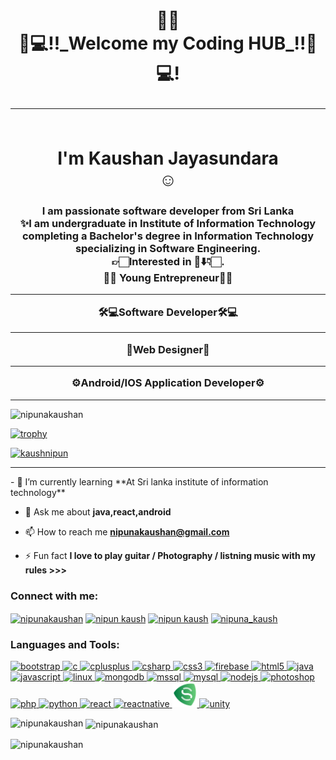 <h1 align="center">👨‍🎓<br>🔗💻!!_Welcome my Coding HUB_!!🔗💻!<hr><br>I'm Kaushan Jayasundara<br>☺<br></h1>
<h3 align="center">I am passionate software developer from Sri Lanka<br> ✨I am undergraduate in Institute of Information Technology completing a Bachelor's degree in Information Technology specializing in Software Engineering.<br> 👉🏻Interested in 🔰⬇️👇🏻.<br>🕵️‍♂️ Young Entrepreneur🕵️‍♂️ <HR>🛠💻Software Developer🛠💻 <hr>🎨Web Designer🎨 <hr>⚙Android/IOS Application Developer⚙</h3><hr>

<p align="left"> <img src="https://komarev.com/ghpvc/?username=nipunakaushan&label=Profile%20views&color=0e75b6&style=flat" alt="nipunakaushan" /> </p>



[![trophy](https://github-profile-trophy.vercel.app/?username=ryo-ma)](https://github.com/nipunakaushan/MAD_Evaluation)


<p align="left"> <a href="https://twitter.com/kaushnipun" target="blank"><img src="https://img.shields.io/twitter/follow/kaushnipun?logo=twitter&style=for-the-badge" alt="kaushnipun" /></a> </p>

<hr>
- 🌱 I’m currently learning **At Sri lanka institute of information technology**

- 💬 Ask me about **java,react,android**

- 📫 How to reach me **nipunakaushan@gmail.com**

- ⚡ Fun fact **I love to play guitar / Photography / listning music with my rules >>>**


<h3 align="left">Connect with me:</h3>
<p align="left">
<a href="https://twitter.com/KaushNipun" target="blank"><img align="center" src="https://cdn.jsdelivr.net/npm/simple-icons@3.0.1/icons/twitter.svg" alt="nipunakaushan" height="30" width="40" /></a>
<a href="https://www.linkedin.com/in/nipun-kaush-01b1441bb/" target="blank"><img align="center" src="https://cdn.jsdelivr.net/npm/simple-icons@3.0.1/icons/linkedin.svg" alt="nipun kaush" height="30" width="40" /></a>
<a href="https://www.facebook.com/nipuna.kaushan/" target="blank"><img align="center" src="https://cdn.jsdelivr.net/npm/simple-icons@3.0.1/icons/facebook.svg" alt="nipun kaush" height="30" width="40" /></a>
<a href="https://www.instagram.com/nipun_kaush_/" target="blank"><img align="center" src="https://cdn.jsdelivr.net/npm/simple-icons@3.0.1/icons/instagram.svg" alt="nipuna_kaush" height="30" width="40" /></a>
</p>

<h3 align="left">Languages and Tools:</h3>
<p align="left"> <a href="https://getbootstrap.com" target="_blank"> <img src="https://devicons.github.io/devicon/devicon.git/icons/bootstrap/bootstrap-plain.svg" alt="bootstrap" width="40" height="40"/> </a> <a href="https://www.cprogramming.com/" target="_blank"> <img src="https://devicons.github.io/devicon/devicon.git/icons/c/c-original.svg" alt="c" width="40" height="40"/> </a> <a href="https://www.w3schools.com/cpp/" target="_blank"> <img src="https://devicons.github.io/devicon/devicon.git/icons/cplusplus/cplusplus-original.svg" alt="cplusplus" width="40" height="40"/> </a> <a href="https://www.w3schools.com/cs/" target="_blank"> <img src="https://devicons.github.io/devicon/devicon.git/icons/csharp/csharp-original.svg" alt="csharp" width="40" height="40"/> </a> <a href="https://www.w3schools.com/css/" target="_blank"> <img src="https://devicons.github.io/devicon/devicon.git/icons/css3/css3-original-wordmark.svg" alt="css3" width="40" height="40"/> </a> <a href="https://firebase.google.com/" target="_blank"> <img src="https://www.vectorlogo.zone/logos/firebase/firebase-icon.svg" alt="firebase" width="40" height="40"/> </a> <a href="https://www.w3.org/html/" target="_blank"> <img src="https://devicons.github.io/devicon/devicon.git/icons/html5/html5-original-wordmark.svg" alt="html5" width="40" height="40"/> </a> <a href="https://www.java.com" target="_blank"> <img src="https://devicons.github.io/devicon/devicon.git/icons/java/java-original-wordmark.svg" alt="java" width="40" height="40"/> </a> <a href="https://developer.mozilla.org/en-US/docs/Web/JavaScript" target="_blank"> <img src="https://devicons.github.io/devicon/devicon.git/icons/javascript/javascript-original.svg" alt="javascript" width="40" height="40"/> </a> <a href="https://www.linux.org/" target="_blank"> <img src="https://devicons.github.io/devicon/devicon.git/icons/linux/linux-original.svg" alt="linux" width="40" height="40"/> </a> <a href="https://www.mongodb.com/" target="_blank"> <img src="https://devicons.github.io/devicon/devicon.git/icons/mongodb/mongodb-original-wordmark.svg" alt="mongodb" width="40" height="40"/> </a> <a href="https://www.microsoft.com/en-us/sql-server" target="_blank"> <img src="https://cdn.worldvectorlogo.com/logos/microsoft-sql-server.svg" alt="mssql" width="40" height="40"/> </a> <a href="https://www.mysql.com/" target="_blank"> <img src="https://devicons.github.io/devicon/devicon.git/icons/mysql/mysql-original-wordmark.svg" alt="mysql" width="40" height="40"/> </a> <a href="https://nodejs.org" target="_blank"> <img src="https://devicons.github.io/devicon/devicon.git/icons/nodejs/nodejs-original-wordmark.svg" alt="nodejs" width="40" height="40"/> </a> <a href="https://www.photoshop.com/en" target="_blank"> <img src="https://devicons.github.io/devicon/devicon.git/icons/photoshop/photoshop-plain.svg" alt="photoshop" width="40" height="40"/> </a> <a href="https://www.php.net" target="_blank"> <img src="https://devicons.github.io/devicon/devicon.git/icons/php/php-original.svg" alt="php" width="40" height="40"/> </a> <a href="https://www.python.org" target="_blank"> <img src="https://devicons.github.io/devicon/devicon.git/icons/python/python-original.svg" alt="python" width="40" height="40"/> </a> <a href="https://reactjs.org/" target="_blank"> <img src="https://devicons.github.io/devicon/devicon.git/icons/react/react-original-wordmark.svg" alt="react" width="40" height="40"/> </a> <a href="https://reactnative.dev/" target="_blank"> <img src="https://reactnative.dev/img/header_logo.svg" alt="reactnative" width="40" height="40"/> </a> <a href="https://scully.io/" target="_blank"> <img src="https://raw.githubusercontent.com/scullyio/scully/main/assets/logos/SVG/scullyio-icon.svg" alt="scully" width="40" height="40"/> </a> <a href="https://unity.com/" target="_blank"> <img src="https://www.vectorlogo.zone/logos/unity3d/unity3d-icon.svg" alt="unity" width="40" height="40"/> </a> </p>

<p><img align="left" src="https://github-readme-stats.vercel.app/api/top-langs?username=nipunakaushan&show_icons=true&locale=en&layout=compact" alt="nipunakaushan" /></p>

<p>&nbsp;<img align="center" src="https://github-readme-stats.vercel.app/api?username=nipunakaushan&show_icons=true&locale=en" alt="nipunakaushan" /></p>

<p><img align="center" src="https://github-readme-streak-stats.herokuapp.com/?user=nipunakaushan&" alt="nipunakaushan" /></p>
